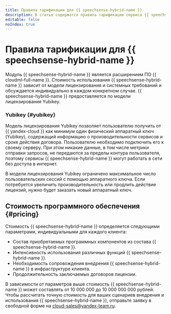 ```yaml
---
title: Правила тарификации для {{ speechsense-hybrid-name }}
description: В статье содержатся правила тарификации сервиса {{ speechsense-hybrid-name }}.
editable: false
noIndex: true
---
```


# Правила тарификации для {{ speechsense-hybrid-name }}



Модуль {{ speechsense-hybrid-name }} является расширением ПО {{ cloudml-full-name }}. Стоимость использования {{ speechsense-hybrid-name }} зависит от модели лицензирования и системных требований и обсуждается индивидуально в каждом конкретном случае. {{ speechsense-hybrid-name }} предоставляется по модели лицензирования Yubikey.

### Yubikey {#yubikey}

Модель лицензирования Yubikey позволяет пользователю получить от {{ yandex-cloud }} как минимум один физический аппаратный ключ (Yubikey), содержащий информацию о производительности сервисов и сроке действия договора. Пользователю необходимо подключить его к своему серверу. При этом никакие данные, в том числе метрики отправки запросов, не передаются за пределы контура пользователя, поэтому сервисы {{ speechsense-hybrid-name }} могут работать в сети без доступа в интернет.

В модели лицензирования Yubikey ограничено максимальное число пользовательских сессий с помощью аппаратного ключа. Если потребуется увеличить производительность или продлить действие лицензий, нужно будет заказать новый аппаратный ключ.

## Стоимость программного обеспечения {#pricing}

Стоимость {{ speechsense-hybrid-name }} определяется следующими параметрами, индивидуальными для каждого клиента:

 * Состав приобретаемых программных компонентов из состава {{ speechsense-hybrid-name }}.
 * Интенсивность использования различных функций {{ speechsense-hybrid-name }}.
 * Необходимость сопровождения внедрения {{ speechsense-hybrid-name }} в инфраструктуре клиента.
 * Продолжительность заключаемых договоров лицензии.

 В зависимости от параметров выше стоимость {{ speechsense-hybrid-name }} может составлять от 10 000 000 до 10 000 000 000 рублей. Чтобы рассчитать точную стоимость для ваших сценариев внедрения и использования {{ speechsense-hybrid-name }}, отправьте заявку в свободной форме на [cloud-sales@yandex-team.ru](mailto:cloud-sales@yandex-team.ru).